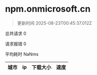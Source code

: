 
  # npm.onmicrosoft.cn

  > 更新时间 2025-08-23T00:45:37.012Z
  
  总共请求 0

  请求报错 0

  平均耗时 NaNms

|城市|ip|下载大小|速度|
|-----|----------|---|---|

  